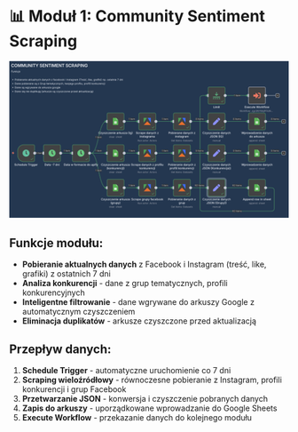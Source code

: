# 📊 Moduł 1: Community Sentiment Scraping

![Moduł Scrapingu](https://github.com/IGUANAH-ai/socialloop-n8n-portfolio/blob/main/Organic-Marketing-Agent/modu%C5%82-1-scraping/modu%C5%82-1-scraping.png?raw=true)

## Funkcje modułu:
- **Pobieranie aktualnych danych** z Facebook i Instagram (treść, like, grafiki) z ostatnich 7 dni
- **Analiza konkurencji** - dane z grup tematycznych, profili konkurencyjnych
- **Inteligentne filtrowanie** - dane wgrywane do arkuszy Google z automatycznym czyszczeniem
- **Eliminacja duplikatów** - arkusze czyszczone przed aktualizacją

## Przepływ danych:
1. **Schedule Trigger** - automatyczne uruchomienie co 7 dni
2. **Scraping wieloźródłowy** - równoczesne pobieranie z Instagram, profili konkurencji i grup Facebook
3. **Przetwarzanie JSON** - konwersja i czyszczenie pobranych danych
4. **Zapis do arkuszy** - uporządkowane wprowadzanie do Google Sheets
5. **Execute Workflow** - przekazanie danych do kolejnego modułu
